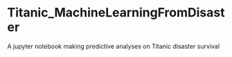 # Titanic_MachineLearningFromDisaster
 A jupyter notebook making predictive analyses on Titanic disaster survival
